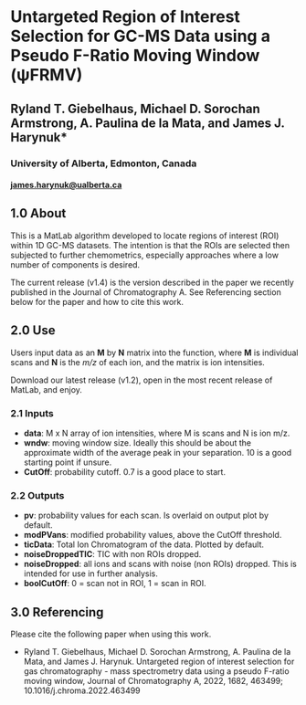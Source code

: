 # Untargeted Region of Interest Selection for GC-MS Data using a Pseudo F-Ratio Moving Window (ψFRMV)

## Ryland T. Giebelhaus, Michael D. Sorochan Armstrong, A. Paulina de la Mata, and James J. Harynuk*

### University of Alberta, Edmonton, Canada
#### james.harynuk@ualberta.ca

## 1.0 About
This is a MatLab algorithm developed to locate regions of interest (ROI) within 1D GC-MS datasets. The intention is that the ROIs are selected then subjected to further chemometrics, especially approaches where a low number of components is desired.

The current release (v1.4) is the version described in the paper we recently published in the Journal of Chromatography A. See Referencing section below for the paper and how to cite this work.

## 2.0 Use
Users input data as an **M** by **N** matrix into the function, where **M** is individual scans and **N** is the _m/z_ of each ion, and the matrix is ion intensities. 

Download our latest release (v1.2), open in the most recent release of MatLab, and enjoy. 

### 2.1 Inputs
* **data**: M x N array of ion intensities, where M is scans and N is ion m/z.
* **wndw**: moving window size. Ideally this should be about the approximate width of the average peak in your separation. 10 is a good starting point if unsure.
* **CutOff**: probability cutoff. 0.7 is a good place to start.

### 2.2 Outputs
* **pv**: probability values for each scan. Is overlaid on output plot by default.
* **modPVans**: modified probability values, above the CutOff threshold.
* **ticData**: Total Ion Chromatogram of the data. Plotted by default.
* **noiseDroppedTIC**: TIC with non ROIs dropped.
* **noiseDropped**: all ions and scans with noise (non ROIs) dropped. This is intended for use in further analysis.
* **boolCutOff**: 0 = scan not in ROI, 1 = scan in ROI.

## 3.0 Referencing
Please cite the following paper when using this work.

* Ryland T. Giebelhaus, Michael D. Sorochan Armstrong, A. Paulina de la Mata, and James J. Harynuk. Untargeted region of interest selection for gas chromatography - mass spectrometry data using a pseudo F-ratio moving window, Journal of Chromatography A, 2022, 1682, 463499; 10.1016/j.chroma.2022.463499
